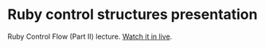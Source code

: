 # Ruby control structures presentation

Ruby Control Flow (Part II) lecture. [Watch it in live](http://vlasiak.github.io/ruby_control_structures_presentation/).
